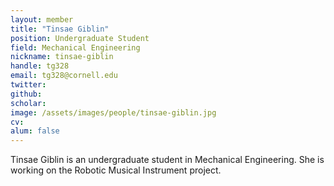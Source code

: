 ```yaml
---
layout: member
title: "Tinsae Giblin"
position: Undergraduate Student
field: Mechanical Engineering
nickname: tinsae-giblin
handle: tg328
email: tg328@cornell.edu
twitter:
github:
scholar:
image: /assets/images/people/tinsae-giblin.jpg
cv:
alum: false
---
```

Tinsae Giblin is an undergraduate student in Mechanical Engineering. She is working on the Robotic Musical Instrument project.

